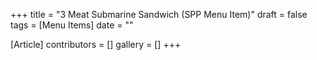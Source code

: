 +++
title = "3 Meat Submarine Sandwich (SPP Menu Item)"
draft = false
tags = [Menu Items]
date = ""

[Article]
contributors = []
gallery = []
+++